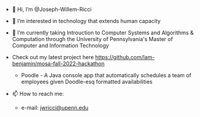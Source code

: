 - 👋 Hi, I’m @Joseph-Willem-Ricci
- 👀 I’m interested in technology that extends human capacity
- 🌱 I’m currently taking Introuction to Computer Systems and Algorithms & Computation through the University of Pennsylvania's Master of Computer and Information Technology
- Check out my latest project here https://github.com/lam-benjamin/mosa-fall-2022-hackathon
  - Poodle - A Java console app that automatically schedules a team of employees given Doodle-esq formatted availabilities

- 📫 How to reach me:
  - e-mail:   jwricci@upenn.edu
 
<!---
Joseph-Willem-Ricci/Joseph-Willem-Ricci is a ✨ special ✨ repository because its `README.md` (this file) appears on your GitHub profile.
You can click the Preview link to take a look at your changes.
--->
